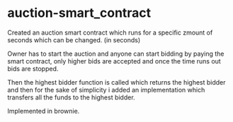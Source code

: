 # auction-smart_contract

Created an auction smart contract which runs for a specific zmount of seconds which can be changed. (in seconds)

Owner has to start the auction and anyone can start bidding by paying the smart contract, only higher bids are accepted and once the time runs out
bids are stopped.

Then the highest bidder function is called which returns the highest bidder and then for the sake of simplicity i added an implementation which transfers all the funds to the highest bidder. 

Implemented in brownie.
